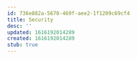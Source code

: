 ```yaml
---
id: 736e882a-5670-469f-aee2-1f1209c69cf4
title: Security
desc: ''
updated: 1616192014289
created: 1616192014289
stub: true
---
```


